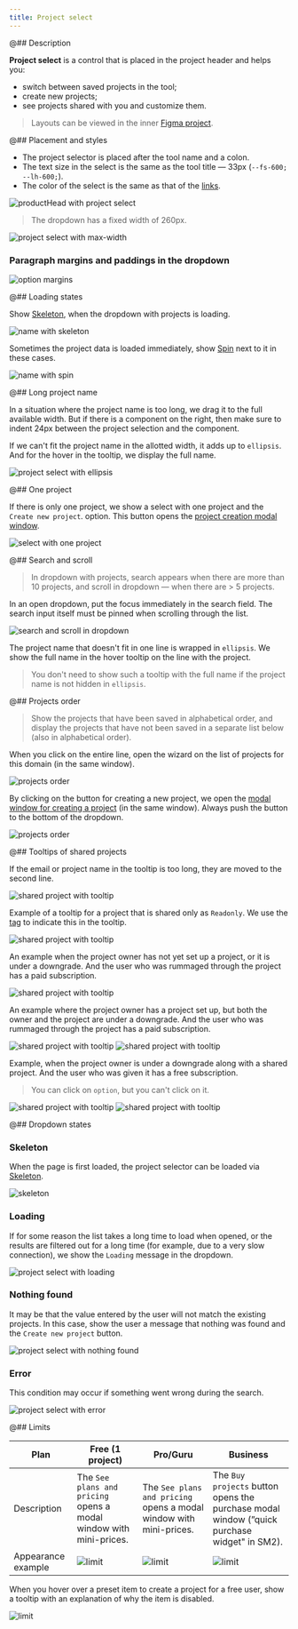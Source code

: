 ```yaml
---
title: Project select
---
```


@## Description

**Project select** is a control that is placed in the project header and helps you:

- switch between saved projects in the tool;
- create new projects;
- see projects shared with you and customize them.

> Layouts can be viewed in the inner [Figma project](https://www.figma.com/file/FCMvgfyKLwIdYLFD5L7vWe/Project-select).

@## Placement and styles

- The project selector is placed after the tool name and a colon.
- The text size in the select is the same as the tool title — 33px (`--fs-600; --lh-600;`).
- The color of the select is the same as that of the [links](/components/link/).

![productHead with project select](static/project-select.png)

> The dropdown has a fixed width of 260px.

![project select with max-width](static/max-width.png)

### Paragraph margins and paddings in the dropdown

![option margins](static/option-margins.png)

@## Loading states

Show [Skeleton](/components/skeleton/), when the dropdown with projects is loading.

![name with skeleton](static/skeleton.png)

Sometimes the project data is loaded immediately, show [Spin](/components/spin/) next to it in these cases.

![name with spin](static/spin.png)

@## Long project name

In a situation where the project name is too long, we drag it to the full available width. But if there is a component on the right, then make sure to indent 24px between the project selection and the component.

If we can't fit the project name in the allotted width, it adds up to `ellipsis`. And for the hover in the tooltip, we display the full name.

![project select with ellipsis](static/long-name.png)

@## One project

If there is only one project, we show a select with one project and the `Create new project`. option. This button opens the [project creation modal window](/patterns/project-create/).

![select with one project](static/one-project.png)

@## Search and scroll

> In dropdown with projects, search appears when there are more than 10 projects, and scroll in dropdown — when there are > 5 projects.

In an open dropdown, put the focus immediately in the search field. The search input itself must be pinned when scrolling through the list.

![search and scroll in dropdown](static/search-scroll.png)

The project name that doesn't fit in one line is wrapped in `ellipsis`. We show the full name in the hover tooltip on the line with the project.

> You don't need to show such a tooltip with the full name if the project name is not hidden in `ellipsis`.

@## Projects order

> Show the projects that have been saved in alphabetical order, and display the projects that have not been saved in a separate list below (also in alphabetical order).

When you click on the entire line, open the wizard on the list of projects for this domain (in the same window).

![projects order](static/projects-order1.png)

By clicking on the button for creating a new project, we open the [modal window for creating a project](/patterns/project-create/) (in the same window). Always push the button to the bottom of the dropdown.

![projects order](static/projects-order2.png)

@## Tooltips of shared projects

If the email or project name in the tooltip is too long, they are moved to the second line.

![shared project with tooltip](static/shared-tooltip1.png)

Example of a tooltip for a project that is shared only as `Readonly`. We use the [tag](/components/tag/) to indicate this in the tooltip.

![shared project with tooltip](static/shared-tooltip2.png)

An example when the project owner has not yet set up a project, or it is under a downgrade. And the user who was rummaged through the project has a paid subscription.

![shared project with tooltip](static/shared-tooltip3.png)

An example where the project owner has a project set up, but both the owner and the project are under a downgrade. And the user who was rummaged through the project has a paid subscription.

![shared project with tooltip](static/shared-tooltip4.png)
![shared project with tooltip](static/shared-tooltip5.png)

Example, when the project owner is under a downgrade along with a shared project. And the user who was given it has a free subscription.

> You can click on `option`, but you can't click on it.

![shared project with tooltip](static/shared-tooltip6.png)
![shared project with tooltip](static/shared-tooltip7.png)

@## Dropdown states

### Skeleton

When the page is first loaded, the project selector can be loaded via [Skeleton](/components/skeleton/).

![skeleton](static/skeleton.png)

### Loading

If for some reason the list takes a long time to load when opened, or the results are filtered out for a long time (for example, due to a very slow connection), we show the `Loading` message in the dropdown.

![project select with loading](static/loading.png)

### Nothing found

It may be that the value entered by the user will not match the existing projects. In this case, show the user a message that nothing was found and the `Create new project` button.

![project select with nothing found](static/nothing-found.png)

### Error

This condition may occur if something went wrong during the search.

![project select with error](static/error.png)

@## Limits

| Plan               | Free (1 project)                                                   | Pro/Guru                                                           | Business                                                                                    |
| ------------------ | ------------------------------------------------------------------ | ------------------------------------------------------------------ | ------------------------------------------------------------------------------------------- |
| Description        | The `See plans and pricing` opens a modal window with mini-prices. | The `See plans and pricing` opens a modal window with mini-prices. | The `Buy projects` button opens the purchase modal window (”quick purchase widget" in SM2). |
| Appearance example | ![limit](static/limit-free.png)                                    | ![limit](static/limit-pro-guru.png)                                | ![limit](static/limit-business.png)                                                         |

When you hover over a preset item to create a project for a free user, show a tooltip with an explanation of why the item is disabled.

![limit](static/limit-free-tooltip.png)
